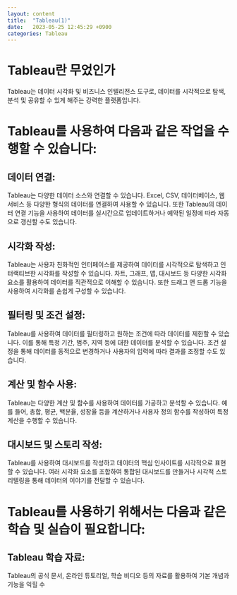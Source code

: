 ```yaml
---
layout: content
title:  "Tableau(1)"
date:   2023-05-25 12:45:29 +0900
categories: Tableau
---
```



Tableau란 무었인가
===============

Tableau는 데이터 시각화 및 비즈니스 인텔리전스 도구로, 데이터를 시각적으로 탐색, 분석 및 공유할 수 있게 해주는 강력한 플랫폼입니다. 

# Tableau를 사용하여 다음과 같은 작업을 수행할 수 있습니다:

## 데이터 연결: 
Tableau는 다양한 데이터 소스와 연결할 수 있습니다. Excel, CSV, 데이터베이스, 웹 서비스 등 다양한 형식의 데이터를 연결하여 사용할 수 있습니다. 또한 Tableau의 데이터 연결 기능을 사용하여 데이터를 실시간으로 업데이트하거나 예약된 일정에 따라 자동으로 갱신할 수도 있습니다.

## 시각화 작성: 
Tableau는 사용자 친화적인 인터페이스를 제공하여 데이터를 시각적으로 탐색하고 인터랙티브한 시각화를 작성할 수 있습니다. 차트, 그래프, 맵, 대시보드 등 다양한 시각화 요소를 활용하여 데이터를 직관적으로 이해할 수 있습니다. 또한 드래그 앤 드롭 기능을 사용하여 시각화를 손쉽게 구성할 수 있습니다.

## 필터링 및 조건 설정: 
Tableau를 사용하여 데이터를 필터링하고 원하는 조건에 따라 데이터를 제한할 수 있습니다. 이를 통해 특정 기간, 범주, 지역 등에 대한 데이터를 분석할 수 있습니다. 조건 설정을 통해 데이터를 동적으로 변경하거나 사용자의 입력에 따라 결과를 조정할 수도 있습니다.
## 계산 및 함수 사용: 
Tableau는 다양한 계산 및 함수를 사용하여 데이터를 가공하고 분석할 수 있습니다. 예를 들어, 총합, 평균, 백분율, 성장율 등을 계산하거나 사용자 정의 함수를 작성하여 특정 계산을 수행할 수 있습니다.

## 대시보드 및 스토리 작성: 
Tableau를 사용하여 대시보드를 작성하고 데이터의 핵심 인사이트를 시각적으로 표현할 수 있습니다. 여러 시각화 요소를 조합하여 통합된 대시보드를 만들거나 시각적 스토리텔링을 통해 데이터의 이야기를 전달할 수 있습니다.

# Tableau를 사용하기 위해서는 다음과 같은 학습 및 실습이 필요합니다:

## Tableau 학습 자료: 
Tableau의 공식 문서, 온라인 튜토리얼, 학습 비디오 등의 자료를 활용하여 기본 개념과 기능을 익힐 수
